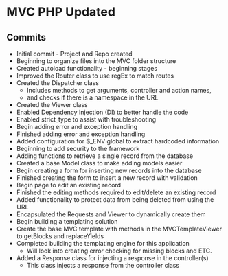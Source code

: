 # MVC PHP Updated

## Commits
* Initial commit - Project and Repo created
* Beginning to organize files into the MVC folder structure
* Created autoload functionality - beginning stages
* Improved the Router class to use regEx to match routes
* Created the Dispatcher class
  * Includes methods to get arguments, controller and action names,
  * and checks if there is a namespace in the URL
* Created the Viewer class
* Enabled Dependency Injection (DI) to better handle the code
* Enabled strict_type to assist with troubleshooting
* Begin adding error and exception handling
* Finished adding error and exception handling
* Added configuration for $_ENV global to extract hardcoded information
* Beginning to add security to the framework
* Adding functions to retrieve a single record from the database
* Created a base Model class to make adding models easier
* Begin creating a form for inserting new records into the database
* Finished creating the form to insert a new record with validation
* Begin page to edit an existing record
* Finished the editing methods required to edit/delete an existing record
* Added functionality to protect data from being deleted from using the URL
* Encapsulated the Requests and Viewer to dynamically create them
* Begin building a templating solution
* Create the base MVC template with methods in the MVCTemplateViewer to getBlocks and replaceYields
* Completed building the templating engine for this application
  * Will look into creating error checking for missing blocks and ETC.
* Added a Response class for injecting a response in the controller(s)
  * This class injects a response from the controller class